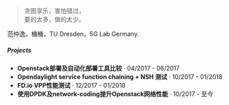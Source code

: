 > 贪图享乐，害怕错过，  
> 要的太多，做的太少。

范仲逸，桶桶，TU Dresden，5G Lab Germany.

##### Projects

- **Openstack部署及自动化部署工具比较** · 04/2017 - 06/2017
- **Opendaylight service function chaining + NSH 测试** · 10/2017 - 01/2018
- **FD.io VPP性能测试** · 12/2017 - 01/2018
- **使用DPDK及network-coding提升Openstack网络性能** · 10/2017 - 至今

